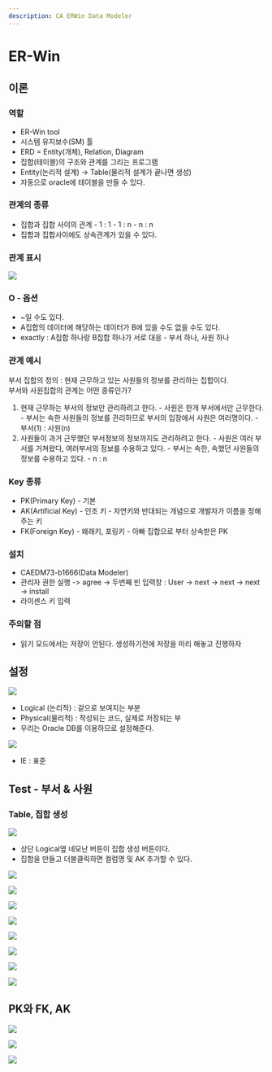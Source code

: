 ```yaml
---
description: CA ERWin Data Modeler
---
```


# ER-Win

## 이론

### 역할

* ER-Win tool
* 시스템 유지보수\(SM\) 툴
* ERD = Entity\(개체\), Relation, Diagram
* 집합\(테이블\)의 구조와 관계를 그리는 프로그램
* Entity\(논리적 설계\) -&gt; Table\(물리적 설계가 끝나면 생성\)
* 자동으로 oracle에 테이블을 만들 수 있다.

### 관계의 종류

* 집합과 집합 사이의 관계 - 1 : 1 - 1 : n -  n : n
* 집합과 집합사이에도 상속관계가 있을 수 있다.

### 관계 표시

![](../../.gitbook/assets/kakaotalk_20200826_103322430.png)

### O - 옵션

* ~일 수도 있다.
* A집합의 데이터에 해당하는 데이터가 B에 있을 수도 없을 수도 있다.
* exactly : A집합 하나랑 B집합 하나가 서로 대응 - 부서 하나, 사원 하나

### 관계 예시

부서 집합의 정의 : 현재 근무하고 있는 사원들의 정보를 관리하는 집합이다.  
부서와 사원집합의 관계는 어떤 종류인가?

1. 현재 근무하는 부서의 정보만 관리하려고 한다. - 사원은 한개 부서에서만 근무한다. - 부서는 속한 사원들의 정보를 관리하므로 부서의 입장에서 사원은 여러명이다. - 부서\(1\) : 사원\(n\)
2. 사원들이 과거 근무했던 부서정보의 정보까지도 관리하려고 한다. - 사원은 여러 부서를 거쳐왔다, 여러부서의 정보를 수용하고 있다. - 부서는 속한, 속했던 사원들의 정보를 수용하고 있다. - n : n

### Key 종류

* PK\(Primary Key\) - 기본 
* AK\(Artificial Key\) - 인조 키 - 자연키와 반대되는 개념으로 개발자가 이름을 정해주는 키
* FK\(Foreign Key\) - 왜래키, 포링키 - 아빠 집합으로 부터 상속받은 PK

### 설치

* CAEDM73-b1666\(Data Modeler\) 
* 관리자 권한 실행 -&gt; agree -&gt; 두번째 빈 입력창 : User -&gt; next -&gt; next -&gt; next -&gt; install
* 라이센스 키 입력

### 주의할 점

* 읽기 모드에서는 저장이 안된다. 생성하기전에 저장을 미리 해놓고 진행하자

## 설정

![](../../.gitbook/assets/w.png)

* Logical \(논리적\) : 겉으로 보여지는 부분
* Physical\(물리적\) : 작성되는 코드, 실제로 저장되는 부
* 우리는 Oracle DB를 이용하므로 설정해준다.



![](../../.gitbook/assets/e.png)

* IE : 표준

## Test - 부서 & 사원

### Table, 집합 생성

![](../../.gitbook/assets/r.png)

* 상단 Logical옆 네모난 버튼이 집합 생성 버튼이다.
* 집합을 만들고 더블클릭하면 컬럼명 및 AK 추가할 수 있다.

![](../../.gitbook/assets/t.png)

![](../../.gitbook/assets/y.png)



![](../../.gitbook/assets/u.png)

![](../../.gitbook/assets/i.png)

![](../../.gitbook/assets/o.png)

![](../../.gitbook/assets/p.png)

![](../../.gitbook/assets/.png%20%282%29.png)

![](../../.gitbook/assets/.png%20%281%29.png)

## PK와 FK, AK 

![](../../.gitbook/assets/1-.png)

![](../../.gitbook/assets/4%20%281%29.png)

![](../../.gitbook/assets/3.png)

